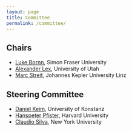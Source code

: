 ```yaml
---
layout: page
title: Committee
permalink: /committee/
---
```


## Chairs

- [Luke Bornn](http://www.lukebornn.com/), Simon Fraser University
- [Alexander Lex](http://alexander-lex.net), University of Utah
- [Marc Streit](http://marc-streit.com), Johannes Kepler University Linz



## Steering Committee

- <a href="http://www.vis.uni-konstanz.de/mitglieder/keim/">Daniel Keim</a>, University of Konstanz
- <a href="http://www.seas.harvard.edu/directory/pfister">Hanspeter Pfister</a>, Harvard University
- <a href="http://vgc.poly.edu/~csilva/">Claudio Silva</a>, New York University



